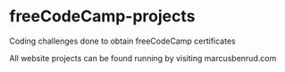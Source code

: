 # freeCodeCamp-projects
Coding challenges done to obtain freeCodeCamp certificates

All website projects can be found running by visiting marcusbenrud.com
